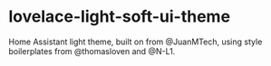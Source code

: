# lovelace-light-soft-ui-theme
Home Assistant light theme, built on from @JuanMTech, using style boilerplates from @thomasloven and @N-L1.

